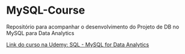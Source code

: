 # MySQL-Course
Repositório para acompanhar o desenvolvimento do Projeto de DB no MySQL para Data Analytics

[Link do curso na Udemy: SQL - MySQL for Data Analytics](https://www.udemy.com/course/sql-mysql-for-data-analytics-and-business-intelligence/)
